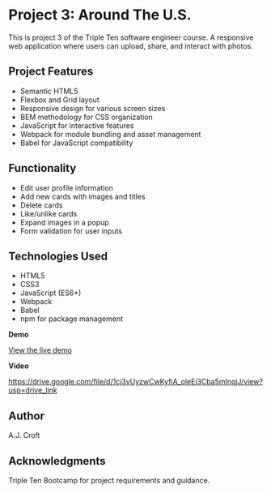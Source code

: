 # Project 3: Around The U.S.

This is project 3 of the Triple Ten software engineer course. A responsive web application where users can upload, share, and interact with photos.

## Project Features

- Semantic HTML5
- Flexbox and Grid layout
- Responsive design for various screen sizes
- BEM methodology for CSS organization
- JavaScript for interactive features
- Webpack for module bundling and asset management
- Babel for JavaScript compatibility

## Functionality

- Edit user profile information
- Add new cards with images and titles
- Delete cards
- Like/unlike cards
- Expand images in a popup
- Form validation for user inputs

## Technologies Used

- HTML5
- CSS3
- JavaScript (ES6+)
- Webpack
- Babel
- npm for package management

**Demo**

[View the live demo](https://expiredsunshine.github.io/se_project_aroundtheus/)

**Video**

https://drive.google.com/file/d/1cj3vUyzwCwKyfiA_oleEi3Cba5mInqjJ/view?usp=drive_link

## Author

A.J. Croft

## Acknowledgments

Triple Ten Bootcamp for project requirements and guidance.
